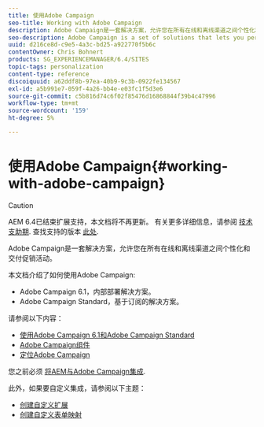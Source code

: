 ```yaml
---
title: 使用Adobe Campaign
seo-title: Working with Adobe Campaign
description: Adobe Campaign是一套解决方案，允许您在所有在线和离线渠道之间个性化和交付促销活动。
seo-description: Adobe Campaign is a set of solutions that lets you personalize and deliver campaigns across all of your online and offline channels.
uuid: d216ce8d-c9e5-4a3c-bd25-a922770f5b6c
contentOwner: Chris Bohnert
products: SG_EXPERIENCEMANAGER/6.4/SITES
topic-tags: personalization
content-type: reference
discoiquuid: a62ddf8b-97ea-40b9-9c3b-0922fe134567
exl-id: a5b991e7-059f-4a26-bb4e-e03fc1f5d3e6
source-git-commit: c5b816d74c6f02f85476d16868844f39b4c47996
workflow-type: tm+mt
source-wordcount: '159'
ht-degree: 5%

---
```


# 使用Adobe Campaign{#working-with-adobe-campaign}

>[!CAUTION]
>
>AEM 6.4已结束扩展支持，本文档将不再更新。 有关更多详细信息，请参阅 [技术支助期](https://helpx.adobe.com/cn/support/programs/eol-matrix.html). 查找支持的版本 [此处](https://experienceleague.adobe.com/docs/).

Adobe Campaign是一套解决方案，允许您在所有在线和离线渠道之间个性化和交付促销活动。

本文档介绍了如何使用Adobe Campaign:

* Adobe Campaign 6.1，内部部署解决方案。
* Adobe Campaign Standard，基于订阅的解决方案。

请参阅以下内容：

* [使用Adobe Campaign 6.1和Adobe Campaign Standard](/help/sites-classic-ui-authoring/classic-personalization-ac-campaign.md)
* [Adobe Campaign组件](/help/sites-classic-ui-authoring/classic-personalization-ac-components.md)
* [定位Adobe Campaign](/help/sites-classic-ui-authoring/classic-personalization-ac-target.md)

您之前必须 [将AEM与Adobe Campaign集成](/help/sites-administering/campaign.md).

此外，如果要自定义集成，请参阅以下主题：

* [创建自定义扩展](/help/sites-developing/extending-campaign-extensions.md)
* [创建自定义表单映射](/help/sites-developing/extending-campaign-form-mapping.md)
